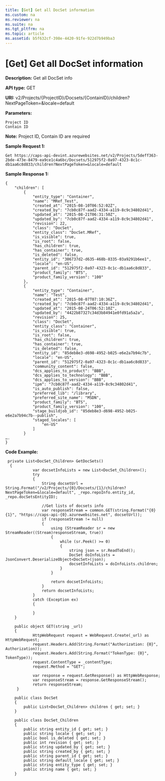 ```yaml
---
title: [Get] Get all DocSet information
ms.custom: na
ms.reviewer: na
ms.suite: na
ms.tgt_pltfrm: na
ms.topic: article
ms.assetid: b5f632cf-398e-4420-91fe-922d7b949ba3
---
```

# [Get] Get all DocSet information
**Description:** Get all DocSet info  

**API type:** GET

**URI:** v2/Projects/{ProjectID}/Docsets/{ContainID}/children?NextPageToken=&locale=default 

**Parameters:**  

	Project ID
	Contain ID
	 

**Note:** Project ID, Contain ID are required  

**Sample Request 1:** 

	Get https://caps-api-devint.azurewebsites.net/v2/Projects/5deff363-2bde-473e-8479-ea9ce1c4a6bc/Docsets/512975f2-0a97-4323-8c1c-db1aa6c8d833/children?NextPageToken=&locale=default  

**Sample Response 1:** 

	{
        "children": [
            {
                "entity_type": "Container",
                "name": "MRef_Test",
                "created_at": "2015-08-10T06:52:02Z",
                "created_by": "7cb0c87f-aad2-4334-a119-8c9c34802d41",
                "updated_at": "2015-08-21T06:31:50Z",
                "updated_by": "7cb0c87f-aad2-4334-a119-8c9c34802d41",
                "revision": 22,
                "class": "DocSet",
                "entity_class": "DocSet.MRef",
                "is_visible": true,
                "is_root": false,
                "has_children": true,
                "has_container": true,
                "is_deleted": false,
                "entity_id": "306737d2-d635-468b-8335-03a9291b6ee1",
                "locale": "en-US",
                "parent_id": "512975f2-0a97-4323-8c1c-db1aa6c8d833",
                "product_family": "BTS",
                "product_family_version": "100"
            },
  			{
                "entity_type": "Container",
                "name": "Test",
                "created_at": "2015-08-07T07:10:36Z",
                "created_by": "7cb0c87f-aad2-4334-a119-8c9c34802d41",
                "updated_at": "2015-08-24T06:52:10Z",
                "updated_by": "4422b87327c34d3b84941e0fd91a5a2a",
                "revision": 25,
                "class": "DocSet",
                "entity_class": "Container",
                "is_visible": true,
                "is_root": false,
                "has_children": true,
                "has_container": true,
                "is_deleted": false,
                "entity_id": "85deb8e3-d698-4952-b025-e6e2a7b94c7b",
                "locale": "en-US",
                "parent_id": "512975f2-0a97-4323-8c1c-db1aa6c8d833",
                "community_content": false,
                "dcs_applies_to_product": "BBB",
                "dcs_applies_to_technology": "BBB",
                "dcs_applies_to_version": "BBB",
                "ipm": "7cb0c87f-aad2-4334-a119-8c9c34802d41",
                "is_auto_publish": false,
                "preferred_lib": "/library",
                "preferred_site_name": "MSDN",
                "product_family": "BTS",
                "product_family_version": "100",
                "stage_buildjob_id": "85deb8e3-d698-4952-b025-e6e2a7b94c7b--publish",
                "staged_locales": [
                    "en-US"
                ]
            }
	….
    }

**Code Example:** 
```
 private List<DocSet_Children> GetDocSets()
  {
            var docsetInfoLists = new List<DocSet_Children>();
            try
            {
                String docsetUrl = String.Format("/v2/Projects/{0}/Docsets/{1}/children?NextPageToken=&locale=default", _repo.repoInfo.entity_id, _repo.docSetsEntityID);

                //Get lists of docsets info
                var responseStream = common.GET(string.Format("{0}{1}", "https://caps-api-{0}.azurewebsites.net", docsetUrl));
                if (responseStream != null)
                {
                    using (StreamReader sr = new StreamReader((Stream)responseStream, true))
                    {
                        while (sr.Peek() >= 0)
                        {
                            string json = sr.ReadToEnd();
                            DocSet doInfoLists = JsonConvert.DeserializeObject<DocSet>(json);
                            docsetInfoLists = doInfoLists.children;
                        }
                    }

                    return docsetInfoLists;
                }
                return docsetInfoLists;
            }
            catch (Exception ex)
            {
                
            }
    }
		
	public object GET(string _url)
    {
            HttpWebRequest request = WebRequest.Create(_url) as HttpWebRequest;
            request.Headers.Add(String.Format("Authorization: {0}", Authorization));
            request.Headers.Add(String.Format("TokenType: {0}", TokenType));
            request.ContentType = _contentType;
            request.Method = "GET";

            var response = request.GetResponse() as HttpWebResponse;
            var responseStream = response.GetResponseStream();
            return responseStream;
     }
		
    public class DocSet
    {
        public List<DocSet_Children> children { get; set; }
    }
	
	public class DocSet_Children
    {
        public string entity_id { get; set; }
        public string locale { get; set; }
        public bool is_deleted { get; set; }
        public int revision { get; set; }
        public string updated_by { get; set; }
        public string created_by { get; set; }
        public string parent_id { get; set; }
        public string default_locale { get; set; }
        public string entity_type { get; set; }
        public string name { get; set; }
    }
```